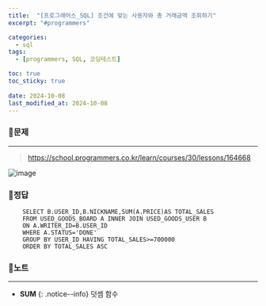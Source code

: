 ```yaml
---
title:  "[프로그래머스_SQL] 조건에 맞는 사용자와 총 거래금액 조회하기"
excerpt: "#programmers"

categories:
  - sql
tags:
  - [programmers, SQL, 코딩테스트]

toc: true
toc_sticky: true
 
date: 2024-10-08
last_modified_at: 2024-10-08
---
```


### 📜문제
-----
> <https://school.programmers.co.kr/learn/courses/30/lessons/164668>

![image](https://github.com/user-attachments/assets/aad46bc0-4966-4def-ba3f-886e3a8e610e)
  
  
### 📜정답
```
    SELECT B.USER_ID,B.NICKNAME,SUM(A.PRICE)AS TOTAL_SALES
    FROM USED_GOODS_BOARD A INNER JOIN USED_GOODS_USER B
    ON A.WRITER_ID=B.USER_ID
    WHERE A.STATUS='DONE'
    GROUP BY USER_ID HAVING TOTAL_SALES>=700000 
    ORDER BY TOTAL_SALES ASC
```
    
    
### 📜노트
-----
* **SUM**
{: .notice--info} 
덧셈 함수 


